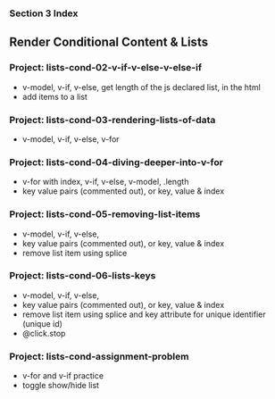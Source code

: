 ### Section 3 Index

## Render Conditional Content & Lists

### Project: lists-cond-02-v-if-v-else-v-else-if

- v-model, v-if, v-else, get length of the js declared list, in the html
- add items to a list

### Project: lists-cond-03-rendering-lists-of-data

- v-model, v-if, v-else, v-for

### Project: lists-cond-04-diving-deeper-into-v-for

- v-for with index, v-if, v-else, v-model, .length
- key value pairs (commented out), or key, value & index

### Project: lists-cond-05-removing-list-items

- v-model, v-if, v-else,
- key value pairs (commented out), or key, value & index
- remove list item using splice

### Project: lists-cond-06-lists-keys

- v-model, v-if, v-else,
- key value pairs (commented out), or key, value & index
- remove list item using splice and key attribute for unique identifier (unique id)
- \@click.stop

### Project: lists-cond-assignment-problem

- v-for and v-if practice
- toggle show/hide list
